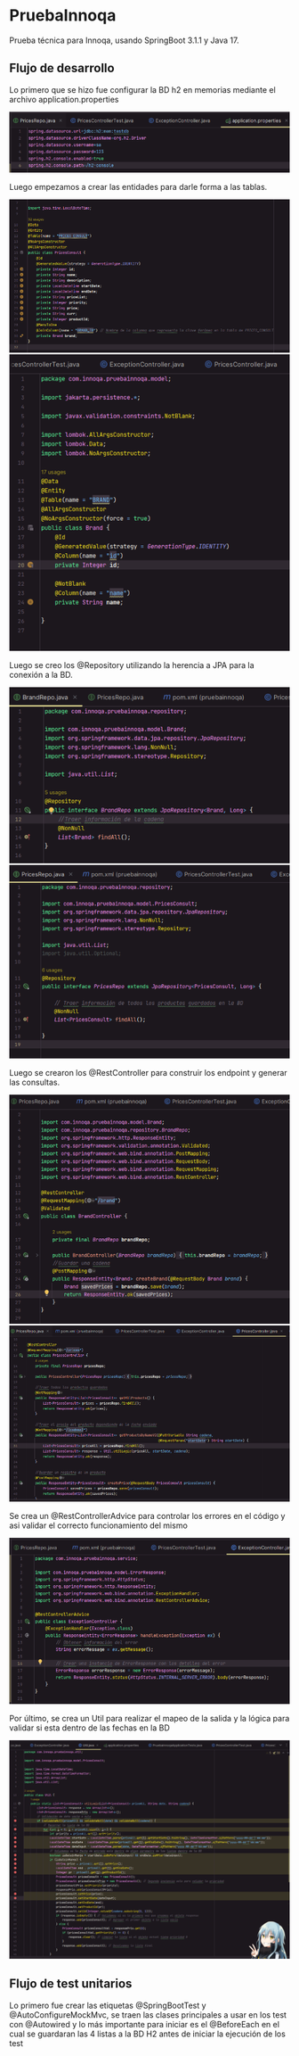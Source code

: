 # PruebaInnoqa
Prueba técnica para Innoqa, usando SpringBoot 3.1.1 y Java 17. 

## Flujo de desarrollo

Lo primero que se hizo fue configurar la BD h2 en memorias mediante el archivo application.properties 

![h2config Image](./images/h2config.png)

Luego empezamos a crear las entidades para darle forma a las tablas.

![h2config Image](./images/pricesentity.png)
![h2config Image](./images/brandentity.png)

Luego se creo los @Repository utilizando la herencia a JPA para la conexión a la BD.

![h2config Image](./images/brandrepo.png)
![h2config Image](./images/pricesrepo.png)

Luego se crearon los @RestController para construir los endpoint y generar las consultas.

![h2config Image](./images/brandcontroller.png)
![h2config Image](./images/pricescontroller.png)

Se crea un @RestControllerAdvice para controlar los errores en el código y asi validar el correcto funcionamiento del mismo

![h2config Image](./images/exceptioncontroller.png)

Por último, se crea un Util para realizar el mapeo de la salida y la lógica para validar si esta dentro de las fechas en la BD

![h2config Image](./images/util.png)

## Flujo de test unitarios

Lo primero fue crear las etiquetas @SpringBootTest y @AutoConfigureMockMvc, se traen las clases principales a usar en los test con @Autowired y lo más importante para iniciar es el @BeforeEach en el cual se guardaran las 4 listas a la BD H2 antes de iniciar la ejecución de los test
